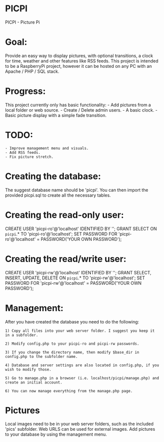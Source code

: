 # PICPI
PICPI - Picture Pi

# Goal:
Provide an easy way to display pictures, with optional transitions, a clock for time, weather and other features like RSS feeds.
This project is intended to be a RaspberryPi project, however it can be hosted on any PC with an Apache / PHP / SQL stack.

# Progress:
This project currently only has basic functionality:
    - Add pictures from a local folder or web source.
    - Create / Delete admin users.
    - A basic clock.
    - Basic picture display with a simple fade transition.

# TODO:
    - Improve management menu and visuals.
    - Add RSS feeds.
    - Fix picture stretch.

# Creating the database:
The suggest database name should be 'picpi'.
You can then import the provided picpi.sql to create all the necessary tables.

# Creating the read-only user:
CREATE USER 'picpi-ro'@'localhost' IDENTIFIED BY '';
GRANT SELECT ON `picpi`.* TO 'picpi-ro'@'localhost';
SET PASSWORD FOR 'picpi-ro'@'localhost' = PASSWORD('YOUR OWN PASSWORD');

# Creating the read/write user:
CREATE USER 'picpi-rw'@'localhost' IDENTIFIED BY '';
GRANT SELECT, INSERT, UPDATE, DELETE ON `picpi`.* TO 'picpi-rw'@'localhost';
SET PASSWORD FOR 'picpi-rw'@'localhost' = PASSWORD('YOUR OWN PASSWORD');

# Management:
After you have created the database you need to do the following:
    
    1) Copy all files into your web server folder. I suggest you keep it in a subfolder.
    
    2) Modify config.php to your picpi-ro and picpi-rw passwords.
    
    3) If you change the directory name, then modify $base_dir in config.php to the subfolder name.
    
    4) Database and server settings are also located in config.php, if you wish to modify those.
    
    5) Go to manage.php in a browser (i.e. localhost/picpi/manage.php) and create an initial account.
    
    6) You can now manage everything from the manage.php page.

# Pictures
Local images need to be in your web server folders, such as the included 'pics' subfolder.
Web URLS can be used for external images.
Add pictures to your database by using the management menu.
